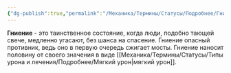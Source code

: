```yaml
---
{"dg-publish":true,"permalink":"/Механика/Термины/Статусы/Подробнее/Гниение/","noteIcon":"","created":"2025-09-12T19:47:51.189+03:00","updated":"2025-09-24T17:57:41.178+03:00"}
---
```




**Гниение** - это таинственное состояние, когда люди, подобно тающей свече, медленно угасают, без шанса на спасение. Гниение опасный противник, ведь оно в первую очередь сжигает мосты.
Гниение наносит половину от своего значения в виде [[Механика/Термины/Статусы/Типы урона и лечения/Подробнее/Мягкий урон\|мягкий урон]].
